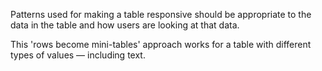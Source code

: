 Patterns used for making a table responsive should be appropriate to the data in the table and how users are looking at that data.

This 'rows become mini-tables' approach works for a table with different types of values &mdash; including text.
